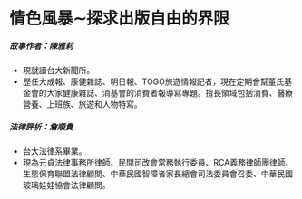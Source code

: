 # 情色風暴∼探求出版自由的界限

##### 故事作者：陳雅莉

- 現就讀台大新聞所。
- 歷任大成報、康健雜誌、明日報、TOGO旅遊情報記者，現在定期會幫董氏基金會的大家健康雜誌、消基會的消費者報導寫專題。擅長領域包括消費、醫療營養、上班族、旅遊和人物特寫。

##### 法律評析：詹順貴

- 台大法律系畢業。
- 現為元貞法律事務所律師、民間司改會常務執行委員、RCA義務律師團律師、生態保育聯盟法律顧問、中華民國智障者家長總會司法委員會召委、中華民國玻璃娃娃協會法律顧問。
